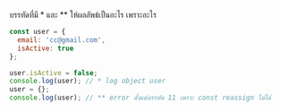 บรรทัดที่มี * และ ** ให้ผลลัพธ์เป็นอะไร เพราะอะไร

```js
const user = {
  email: 'cc@gmail.com',
  isActive: true
};

user.isActive = false;
console.log(user); // * log object user
user = {};
console.log(user); // ** error ตั้งแต่บรรทัด 11 เพราะ const reassign ไม่ได้

```
